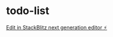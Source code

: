 # todo-list

[Edit in StackBlitz next generation editor ⚡️](https://stackblitz.com/~/github.com/Aditya621/todo-list)